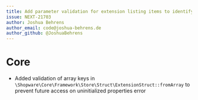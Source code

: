 ```yaml
---
title: Add parameter validation for extension listing items to identify data issues easier
issue: NEXT-21703
author: Joshua Behrens
author_email: code@joshua-behrens.de
author_github: @JoshuaBehrens
---
```

# Core
*  Added validation of array keys in `\Shopware\Core\Framework\Store\Struct\ExtensionStruct::fromArray` to prevent future access on uninitialized properties error
